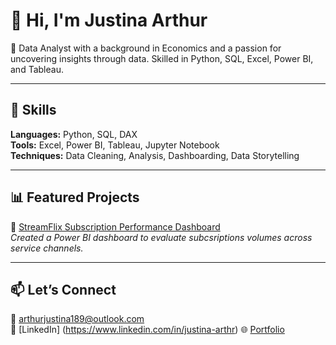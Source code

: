 # 👋 Hi, I'm Justina Arthur

🎯 Data Analyst with a background in Economics and a passion for uncovering insights through data. Skilled in Python, SQL, Excel, Power BI, and Tableau.

---

## 💼 Skills
**Languages:** Python, SQL, DAX  
**Tools:** Excel, Power BI, Tableau, Jupyter Notebook  
**Techniques:** Data Cleaning, Analysis, Dashboarding, Data Storytelling

---

## 📊 Featured Projects

🔹 [StreamFlix Subscription Performance Dashboard](https://app.powerbi.com/groups/me/reports/ce3d3c7f-18e9-4b50-bc94-9bbf6345663b/f70b57bb682a0759179c?bookmarkGuid=c1e67d9e-63d7-4345-b872-39c0394cbd02&bookmarkUsage=1&ctid=bd697c1b-c481-479c-841e-c618542675c3&portalSessionId=f4a81e37-47bf-40f1-b7e6-04235a1d97c3&fromEntryPoint=export)  
*Created a Power BI dashboard to evaluate subcsriptions volumes across service channels.*

---

## 📫 Let’s Connect
📧 arthurjustina189@outlook.com  
💼 [LinkedIn] (https://www.linkedin.com/in/justina-arthr)
🌐 [Portfolio](https://justina-arthur-1.zarlasites.com/)
